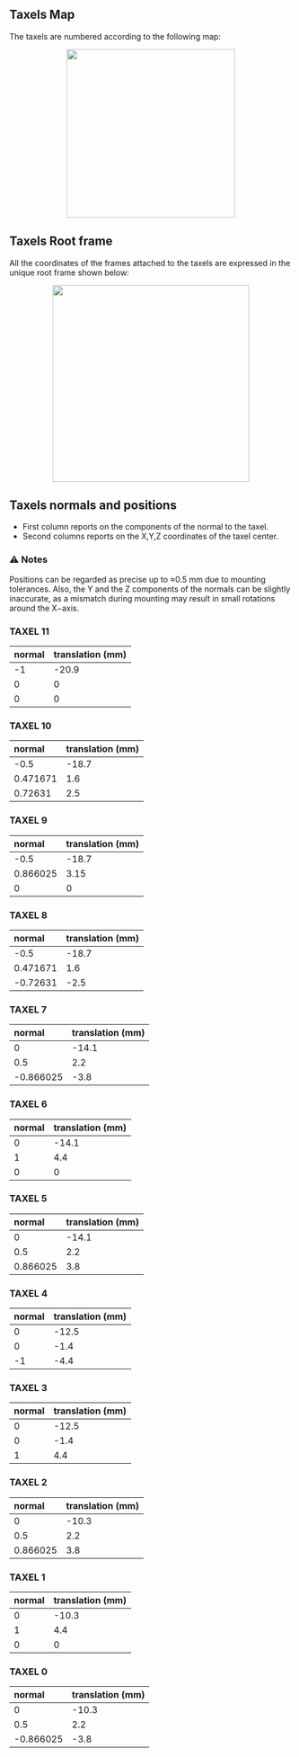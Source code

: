 ## Taxels Map
The taxels are numbered according to the following map:

<div align="center">
  <img height="300" src="./taxel_MAP.png"/>
</div>

## Taxels Root frame
All the coordinates of the frames attached to the taxels are expressed in
the unique root frame shown below:

<div align="center">
  <img width="350" src="./root_frame.png"/>
</div>

## Taxels normals and positions
- First column reports on the components of the normal to the taxel.
- Second columns reports on the X,Y,Z coordinates of the taxel center.

### ⚠ Notes
Positions can be regarded as precise up to ≈0.5 mm due to mounting tolerances.
Also, the Y and the Z components of the normals can be slightly inaccurate,
as a mismatch during mounting may result in small rotations around the X−axis.

### TAXEL 11 
normal | translation (mm)
:--- | :---
-1 | -20.9
0 | 0
0 | 0

### TAXEL 10   
normal | translation (mm)
:--- | :---
-0.5 | -18.7
0.471671 | 1.6
0.72631 | 2.5

### TAXEL 9  
normal | translation (mm)
:--- | :---
-0.5 | -18.7
0.866025 | 3.15
0 | 0

### TAXEL 8 
normal | translation (mm)
:--- | :---
-0.5 | -18.7
0.471671 | 1.6
-0.72631 | -2.5

### TAXEL 7  
normal | translation (mm)
:--- | :---
0 | -14.1
0.5 | 2.2
-0.866025 | -3.8

### TAXEL 6  
normal | translation (mm)
:--- | :---
0 | -14.1
1 | 4.4
0 | 0

### TAXEL 5   
normal | translation (mm)
:--- | :---
0 | -14.1
0.5 | 2.2
0.866025 | 3.8

### TAXEL 4
normal | translation (mm)
:--- | :---
0 | -12.5
0 | -1.4
-1 | -4.4

### TAXEL 3 
normal | translation (mm)
:--- | :---
0 | -12.5
0 | -1.4
1 | 4.4

### TAXEL 2 
normal | translation (mm) 
:--- | :---
0 | -10.3
0.5 | 2.2
0.866025 | 3.8

### TAXEL 1 
normal | translation (mm)
:--- | :---
0 | -10.3
1 | 4.4
0 | 0

### TAXEL 0  
normal | translation (mm)
:--- | :---
0 | -10.3
0.5 | 2.2
-0.866025 | -3.8
